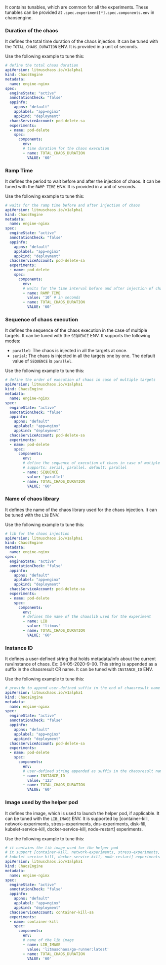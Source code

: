 It contains tunables, which are common for all the experiments. These tunables can be provided at `.spec.experiment[*].spec.components.env` in chaosengine.

### Duration of the chaos

It defines the total time duration of the chaos injection. It can be tuned with the `TOTAL_CHAOS_DURATION` ENV. It is provided in a unit of seconds.

Use the following example to tune this:

[embedmd]:# (https://raw.githubusercontent.com/ispeakc0de/litmus/experiments-by-example/docs/experiments/categories/common/chaos-duration.yaml yaml)
```yaml
# define the total chaos duration
apiVersion: litmuschaos.io/v1alpha1
kind: ChaosEngine
metadata:
  name: engine-nginx
spec:
  engineState: "active"
  annotationCheck: "false"
  appinfo:
    appns: "default"
    applabel: "app=nginx"
    appkind: "deployment"
  chaosServiceAccount: pod-delete-sa
  experiments:
  - name: pod-delete
    spec:
      components:
        env:
        # time duration for the chaos execution
        - name: TOTAL_CHAOS_DURATION
          VALUE: '60'
```

### Ramp Time

It defines the period to wait before and after the injection of chaos. It can be tuned with the `RAMP_TIME` ENV. It is provided in a unit of seconds.

Use the following example to tune this:

[embedmd]:# (https://raw.githubusercontent.com/ispeakc0de/litmus/experiments-by-example/docs/experiments/categories/common/ramp-time.yaml yaml)
```yaml
# waits for the ramp time before and after injection of chaos 
apiVersion: litmuschaos.io/v1alpha1
kind: ChaosEngine
metadata:
  name: engine-nginx
spec:
  engineState: "active"
  annotationCheck: "false"
  appinfo:
    appns: "default"
    applabel: "app=nginx"
    appkind: "deployment"
  chaosServiceAccount: pod-delete-sa
  experiments:
  - name: pod-delete
    spec:
      components:
        env:
        # waits for the time interval before and after injection of chaos
        - name: RAMP_TIME
          value: '10' # in seconds
        - name: TOTAL_CHAOS_DURATION
          VALUE: '60'
```

### Sequence of chaos execution

It defines the sequence of the chaos execution in the case of multiple targets. It can be tuned with the `SEQUENCE` ENV. It supports the following modes:
- `parallel`: The chaos is injected in all the targets at once.
- `serial`: The chaos is injected in all the targets one by one.
The default value of `SEQUENCE` is `parallel`.

Use the following example to tune this:

[embedmd]:# (https://raw.githubusercontent.com/ispeakc0de/litmus/experiments-by-example/docs/experiments/categories/common/sequence.yaml yaml)
```yaml
# define the order of execution of chaos in case of multiple targets
apiVersion: litmuschaos.io/v1alpha1
kind: ChaosEngine
metadata:
  name: engine-nginx
spec:
  engineState: "active"
  annotationCheck: "false"
  appinfo:
    appns: "default"
    applabel: "app=nginx"
    appkind: "deployment"
  chaosServiceAccount: pod-delete-sa
  experiments:
  - name: pod-delete
    spec:
      components:
        env:
        # define the sequence of execution of chaos in case of mutiple targets
        # supports: serial, parallel. default: parallel
        - name: SEQUENCE
          value: 'parallel'
        - name: TOTAL_CHAOS_DURATION
          VALUE: '60'
```

### Name of chaos library

It defines the name of the chaos library used for the chaos injection. It can be tuned with the `LIB` ENV.

Use the following example to tune this:

[embedmd]:# (https://raw.githubusercontent.com/ispeakc0de/litmus/experiments-by-example/docs/experiments/categories/common/lib.yaml yaml)
```yaml
# lib for the chaos injection
apiVersion: litmuschaos.io/v1alpha1
kind: ChaosEngine
metadata:
  name: engine-nginx
spec:
  engineState: "active"
  annotationCheck: "false"
  appinfo:
    appns: "default"
    applabel: "app=nginx"
    appkind: "deployment"
  chaosServiceAccount: pod-delete-sa
  experiments:
  - name: pod-delete
    spec:
      components:
        env:
        # defines the name of the chaoslib used for the experiment
        - name: LIB
          value: 'litmus'
        - name: TOTAL_CHAOS_DURATION
          VALUE: '60'
```

### Instance ID

It defines a user-defined string that holds metadata/info about the current run/instance of chaos. Ex: 04-05-2020-9-00. This string is appended as a suffix in the chaosresult CR name. It can be tuned with `INSTANCE_ID` ENV.

Use the following example to tune this:

[embedmd]:# (https://raw.githubusercontent.com/ispeakc0de/litmus/experiments-by-example/docs/experiments/categories/common/instance-id.yaml yaml)
```yaml
# provide to append user-defined suffix in the end of chaosresult name
apiVersion: litmuschaos.io/v1alpha1
kind: ChaosEngine
metadata:
  name: engine-nginx
spec:
  engineState: "active"
  annotationCheck: "false"
  appinfo:
    appns: "default"
    applabel: "app=nginx"
    appkind: "deployment"
  chaosServiceAccount: pod-delete-sa
  experiments:
  - name: pod-delete
    spec:
      components:
        env:
        # user-defined string appended as suffix in the chaosresult name
        - name: INSTANCE_ID
          value: '123'
        - name: TOTAL_CHAOS_DURATION
          VALUE: '60'
```

### Image used by the helper pod

It defines the image, which is used to launch the helper pod, if applicable. It can be tuned with the `LIB_IMAGE` ENV.
It is supported by [container-kill, network-experiments, stress-experiments, dns-experiments, disk-fill, kubelet-service-kill, docker-service-kill, node-restart] experiments.

Use the following example to tune this:

[embedmd]:# (https://raw.githubusercontent.com/ispeakc0de/litmus/experiments-by-example/docs/experiments/categories/common/lib-image.yaml yaml)
```yaml
# it contains the lib image used for the helper pod
# it support [container-kill, network-experiments, stress-experiments, dns-experiments, disk-fill,
# kubelet-service-kill, docker-service-kill, node-restart] experiments
apiVersion: litmuschaos.io/v1alpha1
kind: ChaosEngine
metadata:
  name: engine-nginx
spec:
  engineState: "active"
  annotationCheck: "false"
  appinfo:
    appns: "default"
    applabel: "app=nginx"
    appkind: "deployment"
  chaosServiceAccount: container-kill-sa
  experiments:
  - name: container-kill
    spec:
      components:
        env:
        # nane of the lib image
        - name: LIB_IMAGE
          value: 'litmuschaos/go-runner:latest'
        - name: TOTAL_CHAOS_DURATION
          VALUE: '60'
```

